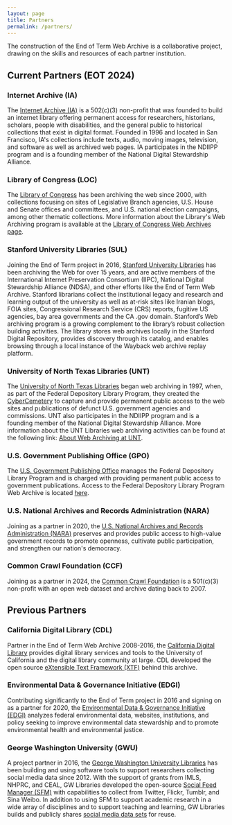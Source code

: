 ```yaml
---
layout: page
title: Partners
permalink: /partners/
---
```


The construction of the End of Term Web Archive is a collaborative project,
drawing on the skills and resources of each partner institution.

## Current Partners (EOT 2024) 

### Internet Archive (IA)

The [Internet Archive (IA)][ia] is a 502(c)(3) non-profit that was founded to build an internet
library offering permanent access for researchers, historians, scholars, people with disabilities,
and the general public to historical collections that exist in digital format. Founded in 1996 and
located in San Francisco, IA's collections include texts, audio, moving images, television, and
software as well as archived web pages. IA participates in the NDIIPP program and is a founding
member of the National Digital Stewardship Alliance.

### Library of Congress (LOC)

The [Library of Congress][loc] has been archiving the web since 2000, with collections focusing on
sites of Legislative Branch agencies, U.S. House and Senate offices and committees, and U.S.
national election campaigns, among other thematic collections. More information about the
Library's Web Archiving program is available at the
[Library of Congress Web Archives page][loc_web_archives].

### Stanford University Libraries (SUL)

Joining the End of Term project in 2016, [Stanford University Libraries][sul]
has been archiving the Web for over 15 years, and are active
members of the International Internet Preservation Consortium (IIPC), National Digital Stewardship
Alliance (NDSA), and other efforts like the End of Term Web Archive. Stanford librarians collect
the institutional legacy and research and learning output of the university as well as at-risk
sites like Iranian blogs, FOIA sites, Congressional Research Service (CRS) reports, fugitive US
agencies, bay area governments and the CA .gov domain. Stanford’s Web archiving program is a
growing complement to the library’s robust collection building activities. The library stores web
archives locally in the Stanford Digital Repository, provides discovery through its catalog, and
enables browsing through a local instance of the Wayback web archive replay platform.

### University of North Texas Libraries (UNT)

The [University of North Texas Libraries][unt] began web archiving in 1997, when, as part of the
Federal Depository Library Program, they created the [CyberCemetery][cybercemetery] to capture
and provide permanent public access to the web sites and publications of defunct U.S. government
agencies and commissions. UNT also participates in the NDIIPP program and is a founding member of
the National Digital Stewardship Alliance. More information about the UNT Libraries web archiving
activities can be found at the following link: [About Web Archiving at UNT][unt_web_archiving].

### U.S. Government Publishing Office (GPO)

The [U.S. Government Publishing Office][gpo] manages the Federal Depository Library Program and is
charged with providing permanent public access to government publications. Access to the Federal
Depository Library Program Web Archive is located [here][fdlp_archive].

### U.S. National Archives and Records Administration (NARA)

Joining as a partner in 2020, the [U.S. National Archives and Records Administration (NARA)][nara] preserves and provides public access to high-value government records to promote openness, cultivate public participation, and strengthen our nation's democracy.

### Common Crawl Foundation (CCF)

Joining as a partner in 2024, the [Common Crawl Foundation][ccf] is a 501(c)(3) non-profit with
an open web dataset and archive dating back to 2007.

## Previous Partners

### California Digital Library (CDL)

Partner in the End of Term Web Archive 2008-2016, the [California Digital Library][cdl] provides
digital library services and tools to the University of California and the digital library
community at large. CDL developed the open source [eXtensible Text Framework (XTF)][xtf]
behind this archive.

### Environmental Data & Governance Initiative (EDGI)

Contributing significantly to the End of Term project in 2016 and signing on as a partner
for 2020, the [Environmental Data & Governance Initiative (EDGI)][edgi] analyzes federal
environmental data, websites, institutions, and policy seeking to improve environmental
data stewardship and to promote environmental health and environmental justice.

### George Washington University (GWU)

A project partner in 2016, the [George Washington University Libraries][gwu] has been building
and using software tools to support researchers collecting social media data since 2012.
With the support of grants from IMLS, NHPRC, and CEAL, GW Libraries developed the open-source
[Social Feed Manager (SFM)](sfm) with capabilities to collect from Twitter, Flickr, Tumblr, and
Sina Weibo. In addition to using SFM to support academic research in a wide array of
disciplines and to support teaching and learning, GW Libraries builds and publicly shares
[social media data sets][social_media_data] for reuse.



[cdl]: http://www.cdlib.org/
[xtf]: http://xtf.cdlib.org/
[edgi]: https://envirodatagov.org/
[gwu]: https://www.gwu.edu/
[sfm]: https://gwu-libraries.github.io/sfm-ui/
[social_media_data]: https://dataverse.harvard.edu/dataverse.xhtml?alias=gwu-libraries
[ia]: https://www.archive.org/
[loc]: https://www.loc.gov/
[loc_web_archives]: https://www.loc.gov/webarchiving/
[sul]: https://library.stanford.edu/
[unt]: https://library.unt.edu/
[cybercemetery]: https://digital.library.unt.edu/explore/collections/GDCC/
[unt_web_archiving]: https://library.unt.edu/digital-projects-unit/web-archiving/
[gpo]: https://www.gpo.gov/
[nara]: https://www.archives.gov/ 
[fdlp_archive]: https://www.archive-it.org/home/FDLPwebarchive
[ccf]: https://commoncrawl.org/
